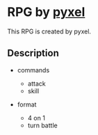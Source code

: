 # RPG by [pyxel](https://github.com/kitao/pyxel/)
This RPG is created by pyxel.
## Description

- commands
    - attack
    - skill
    

- format
    - 4 on 1
    - turn battle